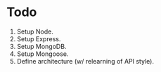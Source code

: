 # Todo

1. Setup Node.
2. Setup Express.
3. Setup MongoDB.
4. Setup Mongoose.
5. Define architecture (w/ relearning of API style).
